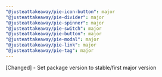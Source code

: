 ```yaml
---
"@justeattakeaway/pie-icon-button": major
"@justeattakeaway/pie-divider": major
"@justeattakeaway/pie-spinner": major
"@justeattakeaway/pie-switch": major
"@justeattakeaway/pie-button": major
"@justeattakeaway/pie-modal": major
"@justeattakeaway/pie-link": major
"@justeattakeaway/pie-tag": major
---
```


[Changed] - Set package version to stable/first major version
